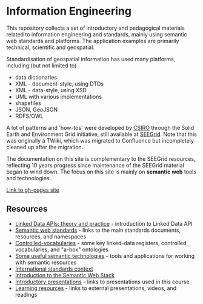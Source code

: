 # Information Engineering

This repository collects a set of introductory and pedagogical materials related to information engineering and standards, mainly using semantic web standards and platforms. The application examples are primarily technical, scientific and geospatial. 

Standardisation of geospatial information has used many platforms, including (but not limited to)

- data dictionaries
- XML - document-style, using DTDs
- XML - data-style, using XSD
- UML with various implementations
- shapefiles
- JSON, GeoJSON
- RDFS/OWL

A lot of patterns and 'how-tos' were developed by [CSIRO](https://csiro.au) through the Solid Earth and Environment Grid initiative, still available at [SEEGrid](https://confluence.csiro.au/display/seegrid/Solid+Earth+and+Environment+GRID). 
Note that this was originally a TWiki, which was migrated to Confluence but incompletely cleaned up after the migration.

The documentation on this site is complementary to the SEEGrid resources, reflecting 10 years progress since maintenance of the SEEGrid material began to wind down. 
The focus on this site is mainly on **semantic web** tools and technologies. 

[Link to gh-pages site](https://csiro-enviro-informatics.github.io/info-engineering/)

## Resources

- [Linked Data APIs: theory and practice](linked-data-api.md) - introduction to Linked Data API
- [Semantic web standards](standards.md) - links to the main standards documents, resources, and namespaces
- [Controlled-vocabularies](cv.md) - some key linked-data registers, controlled vocabularies, and "a-box" ontologies
- [Some useful semantic technologies](semantic-tools.md) - tools and applications for working with semantic resources
- [International standards context](standards-organizations.md)
- [Introduction to the Semantic Web Stack](semantic-stack.md)
- [Introductory presentations](presentations.md) - links to presentations used in this course
- [Learning resources](learning-resources.md) - links to external presentations, videos, and readings

